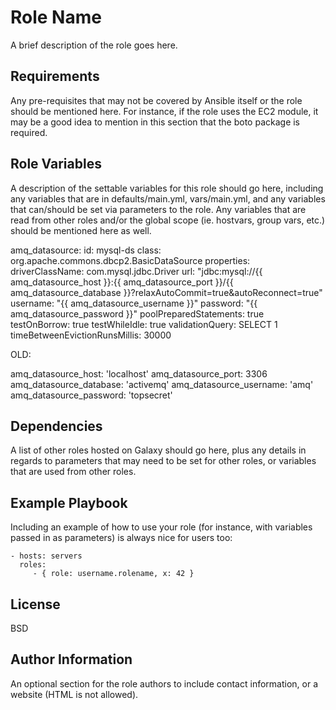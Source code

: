 Role Name
=========

A brief description of the role goes here.

Requirements
------------

Any pre-requisites that may not be covered by Ansible itself or the role should be mentioned here. For instance, if the role uses the EC2 module, it may be a good idea to mention in this section that the boto package is required.

Role Variables
--------------

A description of the settable variables for this role should go here, including any variables that are in defaults/main.yml, vars/main.yml, and any variables that can/should be set via parameters to the role. Any variables that are read from other roles and/or the global scope (ie. hostvars, group vars, etc.) should be mentioned here as well.



amq_datasource:
  id: mysql-ds
  class: org.apache.commons.dbcp2.BasicDataSource
  properties:
    driverClassName: com.mysql.jdbc.Driver
    url: "jdbc:mysql://{{ amq_datasource_host }}:{{ amq_datasource_port }}/{{ amq_datasource_database }}?relaxAutoCommit=true&amp;autoReconnect=true"
    username: "{{ amq_datasource_username }}"
    password: "{{ amq_datasource_password }}"
    poolPreparedStatements: true
    testOnBorrow: true
    testWhileIdle: true
    validationQuery: SELECT 1
    timeBetweenEvictionRunsMillis: 30000


OLD: 

amq_datasource_host:     'localhost'
amq_datasource_port:     3306
amq_datasource_database: 'activemq'
amq_datasource_username: 'amq'
amq_datasource_password: 'topsecret'


Dependencies
------------

A list of other roles hosted on Galaxy should go here, plus any details in regards to parameters that may need to be set for other roles, or variables that are used from other roles.

Example Playbook
----------------

Including an example of how to use your role (for instance, with variables passed in as parameters) is always nice for users too:

    - hosts: servers
      roles:
         - { role: username.rolename, x: 42 }

License
-------

BSD

Author Information
------------------

An optional section for the role authors to include contact information, or a website (HTML is not allowed).
